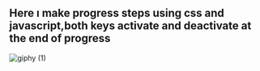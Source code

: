 ## Here ı make progress steps using css and javascript,both keys activate and deactivate at the end of progress 

![giphy (1)](https://github.com/Bahadir-Uysal/Rotating-Navigation/assets/149229956/0b957257-da75-4325-9eb7-d6e5a952eb5d)




